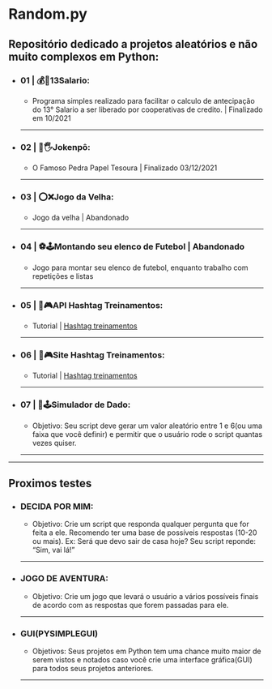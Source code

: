# Random.py
## Repositório dedicado a projetos aleatórios e não muito complexos em Python:
<ul class="list">
    <div class="projeto">
        <li><h3 class="pj_name">01 | 💰🤑13Salario:</h3></li>
            <ul class="item">
                <li><p class="pj_description">Programa simples realizado para facilitar o calculo de antecipação do 13° Salario a ser liberado por cooperativas de credito. | Finalizado em 10/2021</p></li>
            </ul>
        <hr class="div">
    </div>
    <div class="projeto">
        <li><h3 class="pj_name">02 | 👊🖐Jokenpô:</h3></li>
            <ul class="item">
            <li><p class="pj_description">O Famoso Pedra Papel Tesoura | Finalizado 03/12/2021</p></li>
            </ul>
        <hr class="div">
    </div>
    <div class="projeto">
        <li><h3 class="pj_name">03 | ⭕❌Jogo da Velha:</h3></li>
            <ul class="item">
                <li><p class="pj_description">Jogo da velha | Abandonado</p></li>
            </ul>
        <hr class="div">
    </div>
    <div class="projeto">
        <li><h3 class="pj_name">04 | ⚽🕹️Montando seu elenco de Futebol | Abandonado</h3></li>
            <ul class="item">       
                    <li><p class="pj_description">Jogo para montar seu elenco de futebol, enquanto trabalho com repetições e listas</p></li>
    </div>
        <hr class="div">
    <div class="projeto">
        <li><h3 class="pj_name">05 | 🤖🎮API Hashtag Treinamentos:</h3></li>
            <ul class="item">
                <li><p class="pj_description">Tutorial | <a href='https://www.youtube.com/watch?v=WWVEymSt1iI&list=WL&index=1'>Hashtag treinamentos</a></p></li>
            </ul>
    </div>
        <hr class="div">
    <div class="projeto">
        <li><h3 class="pj_name">06 | 🤖🎮Site Hashtag Treinamentos:</h3></li>
            <ul class="item">
                <li><p class="pj_description">Tutorial | <a href='https://www.youtube.com/watch?v=K2ejI4z8Mbg&list=WL&index=1'>Hashtag treinamentos</a></p></li>
            </ul>
        <hr class="div">
    </div>
    <div class="projeto">
        <li><h3 class="pj_name">07 | 🎲🕹️Simulador de Dado:</h3></li>
            <ul class="item">
                <li><p class="pj_description">Objetivo: Seu script deve gerar um valor aleatório entre 1 e 6(ou uma faixa que você definir) e permitir que o usuário rode o script quantas vezes quiser.</p></li>
            </ul>
        <hr class="div">
    </div>
        </ul>
    <hr class="div">
</ul>

## Proximos testes
<ul class="list">
    <div class="projeto">
        <li><h3 class="pj_name">DECIDA POR MIM:</h3></li>
            <ul class="item">
                <li><p class="pj_description">Objetivo: Crie um script que responda qualquer pergunta que for feita a ele. Recomendo ter uma base de possíveis respostas (10-20 ou mais). Ex: Será que devo sair de casa hoje? Seu script reponde: “Sim, vai lá!”</p></li>
            </ul>
        <hr class="div">
    </div>
    <div class="projeto">
        <li><h3 class="pj_name">JOGO DE AVENTURA:</h3></li>
            <ul class="item">
                <li><p class="pj_description">Objetivo: Crie um jogo que levará o usuário a vários possíveis finais de acordo com as respostas que forem passadas para ele.</p></li>
            </ul>
        <hr class="div">
    </div>
    <div class="projeto">
        <li><h3 class="pj_name">GUI(PYSIMPLEGUI)</h3></li>
            <ul class="item">
                <li><p class="pj_description">Objetivos: Seus projetos em Python tem uma chance muito maior de serem vistos e notados caso você crie uma interface gráfica(GUI) para todos seus projetos anteriores.</p></li>
            </ul>
        <hr class="div">
    </div>
<ul>
